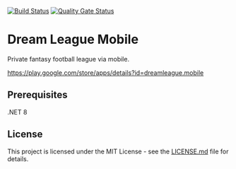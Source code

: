 [![Build Status](https://dev.azure.com/johnwatson484/John%20D%20Watson/_apis/build/status%2FDream%20League%20Mobile?branchName=master)](https://dev.azure.com/johnwatson484/John%20D%20Watson/_build/latest?definitionId=74&branchName=master)
[![Quality Gate Status](https://sonarcloud.io/api/project_badges/measure?project=johnwatson484_dream-league-mobile&metric=alert_status)](https://sonarcloud.io/dashboard?id=johnwatson484_dream-league-mobile)

# Dream League Mobile

Private fantasy football league via mobile.

https://play.google.com/store/apps/details?id=dreamleague.mobile

## Prerequisites

.NET 8

## License

This project is licensed under the MIT License - see the [LICENSE.md](LICENSE.md) file for details.
